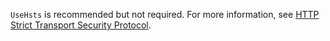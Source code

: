 `UseHsts` is recommended but not required. For more information, see [HTTP Strict Transport Security Protocol](xref:security/enforcing-ssl#http-strict-transport-security-protocol-hsts).

